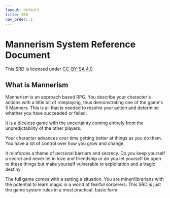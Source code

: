 ```yaml
---
layout: default
title: SRD
nav_order: 2
---
```


# Mannerism System Reference Document

<p></p>

This SRD is licensed under [CC-BY-SA 4.0](https://creativecommons.org/licenses/by-sa/4.0/).  

## What is Mannerism

Mannerism is an approach based RPG. You describe your character's actions with a little bit of roleplaying, thus demonstrating one of the game's 5 Manners. This is all that is needed to resolve your action and determine whether you have succeeded or failed.

It is a diceless game with the uncertainty coming entirely from the unpredictability of the other players.

Your character advances over time getting better at things as you do them. You have a lot of control over how you grow and change.

It reinforces a theme of personal barriers and secrecy. Do you keep yourself a secret and never let in love and friendship or do you let yourself be open to these things but make  yourself vulnerable to exploitation and a tragic destiny.

The full game comes with a setting a situation. You are miner/librarians with the potential to learn magic in a world of fearful sorcerers. This SRD is just the game system rules in a most practical, basic form.
